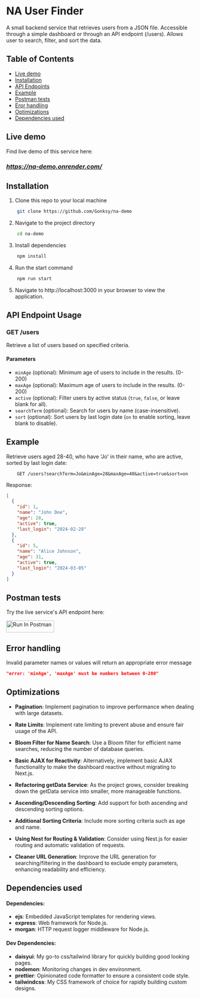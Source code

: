 # NA User Finder

A small backend service that retrieves users from a JSON file. Accessible through a simple dashboard or through an API endpoint (/users). Allows user to search, filter, and sort the data.

## Table of Contents

- [Live demo](#live-demo)
- [Installation](#installation)
- [API Endpoints](#api-endpoint-usage)
- [Example](#example)
- [Postman tests](#postman-tests)
- [Eror handling](#error-handling)
- [Optimizations](#optimizations)
- [Dependencies used](#dependencies-used)

## Live demo

Find live demo of this service here:

### ***https://na-demo.onrender.com/***

## Installation

1. Clone this repo to your local machine

```sh
    git clone https://github.com/Gonksy/na-demo
```

2. Navigate to the project directory

```sh
    cd na-demo
```

3. Install dependencies

```sh
    npm install
```

4. Run the start command

```sh
    npm run start
```

5. Navigate to http://localhost:3000 in your browser to view the application.

## API Endpoint Usage

### GET /users

Retrieve a list of users based on specified criteria.

#### Parameters

- `minAge` (optional): Minimum age of users to include in the results. (0-200)
- `maxAge` (optional): Maximum age of users to include in the results. (0-200)
- `active` (optional): Filter users by active status (`true`, `false`, or leave blank for all).
- `searchTerm` (optional): Search for users by name (case-insensitive).
- `sort` (optional): Sort users by last login date (`on` to enable sorting, leave blank to disable).

## Example

Retrieve users aged 28-40, who have 'Jo' in their name, who are active, sorted by last login date:

```http
    GET /users?searchTerm=Jo&minAge=28&maxAge=40&active=true&sort=on
```

Response:

```json
[
  {
    "id": 1,
    "name": "John Doe",
    "age": 28,
    "active": true,
    "last_login": "2024-02-28"
  },
  {
    "id": 5,
    "name": "Alice Johnson",
    "age": 31,
    "active": true,
    "last_login": "2024-03-05"
  }
]
```

## Postman tests

Try the live service's API endpoint here:

[<img src="https://run.pstmn.io/button.svg" alt="Run In Postman" style="width: 128px; height: 32px;">](https://god.gw.postman.com/run-collection/20493201-cc923d32-25e0-46ca-b52b-7acaace5a3aa?action=collection%2Ffork&source=rip_markdown&collection-url=entityId%3D20493201-cc923d32-25e0-46ca-b52b-7acaace5a3aa%26entityType%3Dcollection%26workspaceId%3D8031f576-d733-4a9a-820f-0f63d819bce2)

## Error handling

Invalid parameter names or values will return an appropriate error message

```json
"error: 'minAge', 'maxAge' must be numbers between 0-200"
```

## Optimizations

- **Pagination**: Implement pagination to improve performance when dealing with large datasets.

- **Rate Limits**: Implement rate limiting to prevent abuse and ensure fair usage of the API.

- **Bloom Filter for Name Search**: Use a Bloom filter for efficient name searches, reducing the number of database queries.

- **Basic AJAX for Reactivity**: Alternatively, implement basic AJAX functionality to make the dashboard reactive without migrating to Next.js.

- **Refactoring getData Service**: As the project grows, consider breaking down the getData service into smaller, more manageable functions.

- **Ascending/Descending Sorting**: Add support for both ascending and descending sorting options.

- **Additional Sorting Criteria**: Include more sorting criteria such as age and name.

- **Using Nest for Routing & Validation**: Consider using Nest.js for easier routing and automatic validation of requests.

- **Cleaner URL Generation**: Improve the URL generation for searching/filtering in the dashboard to exclude empty parameters, enhancing readability and efficiency.

## Dependencies used

#### Dependencies:

- **ejs**: Embedded JavaScript templates for rendering views.
- **express**: Web framework for Node.js.
- **morgan**: HTTP request logger middleware for Node.js.

#### Dev Dependencies:

- **daisyui**: My go-to css/tailwind library for quickly building good looking pages.
- **nodemon**: Monitoring changes in dev environment.
- **prettier**: Opinionated code formatter to ensure a consistent code style.
- **tailwindcss**: My CSS framework of choice for rapidly building custom designs.
